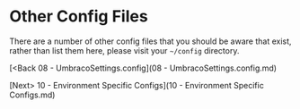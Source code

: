 # Other Config Files

There are a number of other config files that you should be aware that exist, rather than list them here, please visit your `~/config` directory.

[<Back 08 - UmbracoSettings.config](08 - UmbracoSettings.config.md)

[Next> 10 - Environment Specific Configs](10 - Environment Specific Configs.md)